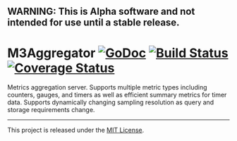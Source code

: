 ## WARNING: This is Alpha software and not intended for use until a stable release.

# M3Aggregator [![GoDoc][doc-img]][doc] [![Build Status][ci-img]][ci] [![Coverage Status][cov-img]][cov]

Metrics aggregation server. Supports multiple metric types including counters, gauges, and timers as
well as efficient summary metrics for timer data. Supports dynamically changing sampling resolution
as query and storage requirements change.

<hr>

This project is released under the [MIT License](LICENSE.md).

[doc-img]: https://godoc.org/github.com/m3db/m3aggregator?status.svg
[doc]: https://godoc.org/github.com/m3db/m3aggregator
[ci-img]: https://travis-ci.org/m3db/m3aggregator.svg?branch=master
[ci]: https://travis-ci.org/m3db/m3aggregator
[cov-img]: https://coveralls.io/repos/m3db/m3aggregator/badge.svg?branch=master&service=github
[cov]: https://coveralls.io/github/m3db/m3aggregator?branch=master
